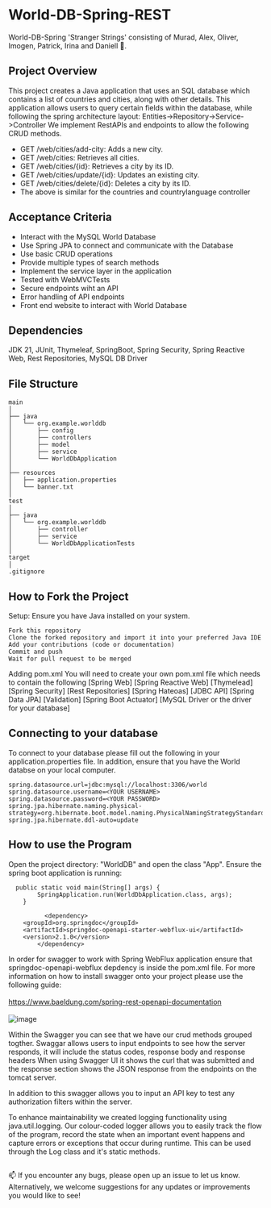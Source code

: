 <h1>World-DB-Spring-REST</h1>
World-DB-Spring 'Stranger Strings' consisting of Murad, Alex, Oliver, Imogen, Patrick, Irina and Daniell 👋.

## Project Overview
This project creates a Java application that uses an SQL database which contains a list of countries and cities, along with other details.
This application allows users to query certain fields within the database, while following the spring architecture layout: Entities->Repository->Service->Controller
We implement RestAPIs and endpoints to allow the following CRUD methods.

- GET /web/cities/add-city: Adds a new city.
- GET /web/cities: Retrieves all cities.
- GET /web/cities/{id}: Retrieves a city by its ID.
- GET /web/cities/update/{id}: Updates an existing city.
- GET /web/cities/delete/{id}: Deletes a city by its ID.
- The above is similar for the countries and countrylanguage controller

## Acceptance Criteria
- Interact with the MySQL World Database
- Use Spring JPA to connect and communicate with the Database
- Use basic CRUD operations
- Provide multiple types of search methods
- Implement the service layer in the application
- Tested with WebMVCTests
- Secure endpoints wiht an API
- Error handling of API endpoints
- Front end website to interact with World Database


## Dependencies
JDK 21, JUnit, Thymeleaf, SpringBoot, Spring Security, Spring Reactive Web, Rest Repositories, MySQL DB Driver

## File Structure
```
main
│
├── java
│   └── org.example.worlddb
│       ├── config
│       ├── controllers
│       ├── model
│       ├── service
│       └── WorldDbApplication
│
├── resources
│   ├── application.properties
│   └── banner.txt
│
test
│
├── java
│   └── org.example.worlddb
│       ├── controller
│       ├── service
│       └── WorldDbApplicationTests
│
target
│
.gitignore
```


## How to Fork the Project

Setup: Ensure you have Java installed on your system. 

    Fork this repository
    Clone the forked repository and import it into your preferred Java IDE
    Add your contributions (code or documentation)
    Commit and push
    Wait for pull request to be merged

Adding pom.xml
You will need to create your own pom.xml file which needs to contain the following
[Spring Web]
[Spring Reactive Web]
[Thymelead]
[Spring Security]
[Rest Repositories]
[Spring Hateoas]
[JDBC API]
[Spring Data JPA]
[Validation]
[Spring Boot Actuator]
[MySQL Driver or the driver for your database]

<h2>Connecting to your database</h2>


To connect to your database please fill out the following in your application.properties file. In addition, ensure that you have the World databse on your local computer.
```
spring.datasource.url=jdbc:mysql://localhost:3306/world
spring.datasource.username=<YOUR USERNAME>
spring.datasource.password=<YOUR PASSWORD>
spring.jpa.hibernate.naming.physical-strategy=org.hibernate.boot.model.naming.PhysicalNamingStrategyStandardImpl
spring.jpa.hibernate.ddl-auto=update

```

## How to use the Program 

Open the project directory: "WorldDB" and open the class "App". Ensure the spring boot application is running:

```
  public static void main(String[] args) {
        SpringApplication.run(WorldDbApplication.class, args);
    }
```
```
          <dependency>
    <groupId>org.springdoc</groupId>
    <artifactId>springdoc-openapi-starter-webflux-ui</artifactId>
    <version>2.1.0</version>
        </dependency>
```
In order for swagger to work with Spring WebFlux application ensure that springdoc-openapi-webflux depdency is inside the pom.xml file. For more information on how to install swagger onto your project please use the following guide:
<br></br>
https://www.baeldung.com/spring-rest-openapi-documentation
<br></br>
![image](https://github.com/HowardC04/World-DB-Spring-REST/assets/167005819/c05ca051-cc18-4ec0-9a58-092332eeaff1)

Within the Swagger you can see that we have our crud methods grouped togther. Swaggar allows users to input endpoints to see how the server responds, it will include the status codes, response body and response headers
When using Swagger UI it shows the curl that was submitted and the response section shows the JSON response from the
endpoints on the tomcat server.


In addition to this swagger allows you to input an API key to test any authorization filters within the server.

To enhance maintainability we created logging functionality using java.util.logging. Our colour-coded logger allows you to easily track the flow of the program, record the state when an important event happens and capture errors or exceptions that occur during runtime. This can be used through the Log class and it's static methods.


##  

📫 If you encounter any bugs, please open up an issue to let us know.
Alternatively, we welcome suggestions for any updates or improvements you would like to see! 
